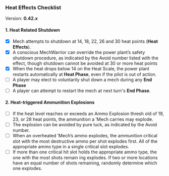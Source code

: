 ﻿### Heat Effects Checklist
Version: **0.42.x**

#### 1. Heat Related Shutdown

* [x] Mech attempts to shutdown at 14, 18, 22, 26 and 30 heat points (**Heat Effects**).
* [x] A conscious MechWarrior can override the power plant’s safety shutdown procedure, as indicated by the Avoid number listed with the effect, though shutdown cannot be avoided at 30 or more heat points
* [x] When the heat drops below 14 on the Heat Scale, the power plant restarts automatically at **Heat Phase**, even if the pilot is out of action.
* [ ] A player may elect to voluntarily shut down a mech during any **End Phase** 
* [ ] A player can attempt to restart the mech at next turn's **End Phase**.

#### 2. Heat-triggered Ammunition Explosions

* [ ] If the heat level reaches or exceeds an Ammo Explosion thresh old of 19, 23, or 28 heat points, the ammunition a ’Mech carries may explode.
* [ ] The explosion can be avoided by pure luck, as indicated by the Avoid number. 
* [ ] When an overheated ’Mech’s ammo explodes, the ammunition critical slot with the most destructive ammo per shot explodes first. All of the appropriate ammo type in a single critical slot explodes.
* [ ] If more than one critical hit slot holds  the appropriate ammo type, the one with the most shots remain ing explodes. If two or more locations have an equal number of shots remaining, randomly determine which one explodes. 